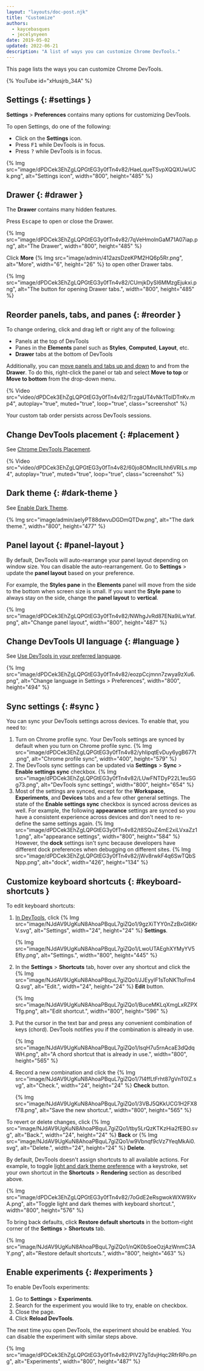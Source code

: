 ```yaml
---
layout: "layouts/doc-post.njk"
title: "Customize"
authors:
  - kaycebasques
  - jecelynyeen
date: 2019-05-02
updated: 2022-06-21
description: "A list of ways you can customize Chrome DevTools."
---
```


This page lists the ways you can customize Chrome DevTools.

{% YouTube id="xHusjrb_34A" %}

## Settings {: #settings }

**Settings** > **Preferences** contains many options for customizing DevTools.

To open Settings, do one of the following:

- Click on the **Settings** icon.
- Press <kbd>F1</kbd> while DevTools is in focus.
- Press <kbd>?</kbd> while DevTools is in focus.

{% Img src="image/dPDCek3EhZgLQPGtEG3y0fTn4v82/HaeLqueTSvpXQQXUwUCk.png", alt="Settings icon", width="800", height="485" %}


## Drawer {: #drawer }

The **Drawer** contains many hidden features.

Press <kbd>Escape</kbd> to open or close the Drawer.

{% Img src="image/dPDCek3EhZgLQPGtEG3y0fTn4v82/7qVeHmolnGaM71A07iap.png", alt="The Drawer", width="800", height="485" %}

Click **More** {% Img src="image/admin/412azsDzeKPM2HQ6p5Rr.png", alt="More", width="6", height="26" %} to open other Drawer
tabs.

{% Img src="image/dPDCek3EhZgLQPGtEG3y0fTn4v82/CUmjkDySI6MMzgEjukxi.png", alt="The button for opening Drawer tabs.", width="800", height="485" %}


## Reorder panels, tabs, and panes {: #reorder }

To change ordering, click and drag left or right any of the following:

- Panels at the top of DevTools
- Panes in the **Elements** panel such as **Styles**, **Computed**, **Layout**, etc.
- **Drawer** tabs at the bottom of DevTools

Additionally, you can [move panels and tabs up and down](/blog/new-in-devtools-87/#moveable-tools) to and from the **Drawer**. To do this, right-click the panel or tab and select **Move to top** or **Move to bottom** from the drop-down menu.

{% Video src="video/dPDCek3EhZgLQPGtEG3y0fTn4v82/TrzgaUT4vNk1ToIDTnKv.mp4", autoplay="true", muted="true", loop="true", class="screenshot" %}

Your custom tab order persists across DevTools sessions.

## Change DevTools placement {: #placement }

See [Chrome DevTools Placement](/docs/devtools/customize/placement).

{% Video src="video/dPDCek3EhZgLQPGtEG3y0fTn4v82/60jo8OMncIlLhh6VRILs.mp4", autoplay="true", muted="true", loop="true", class="screenshot" %}


## Dark theme {: #dark-theme }

See [Enable Dark Theme](/docs/devtools/customize/dark-theme).

{% Img src="image/admin/aeIyPT88dwvuDGDmQTDw.png", alt="The dark theme.", width="800", height="477" %}


## Panel layout {: #panel-layout }

By default, DevTools will auto-rearrange your panel layout depending on window size. You can disable the auto-rearrangement. Go to **Settings** > update the **panel layout** based on your preference. 

For example, the **Styles pane** in the **Elements** panel will move from the side to the bottom when screen size is small. If you want the **Style pane** to always stay on the side, change the **panel layout** to **vertical**.

{% Img src="image/dPDCek3EhZgLQPGtEG3y0fTn4v82/NWhgJvRd87ENa9iLwYaf.png", alt="Change panel layout", width="800", height="487" %}


## Change DevTools UI language {: #language }

See [Use DevTools in your preferred language](/blog/new-in-devtools-94/#localized).

{% Img src="image/dPDCek3EhZgLQPGtEG3y0fTn4v82/eozpCcjmnn7zwya9zXu6.png", alt="Change language in Settings > Preferences", width="800", height="494" %}


## Sync settings {: #sync }

You can sync your DevTools settings across devices. To enable that, you need to:

1. Turn on Chrome profile sync. Your DevTools settings are synced by default when you turn on Chrome profile sync.
    {% Img src="image/dPDCek3EhZgLQPGtEG3y0fTn4v82/yhIipqtEvDuy6ygB677t.png", alt="Chrome profile sync", width="400", height="579" %}
2. The DevTools sync settings can be updated via **Settings** > **Sync** > **Enable settings sync** checkbox.
    {% Img src="image/dPDCek3EhZgLQPGtEG3y0fTn4v82/LUwFNTDyP22L1euSGg73.png", alt="DevTools sync settings", width="800", height="654" %}
3. Most of the settings are synced, except for the **Workspace**, **Experiments**, and **Devices** tabs and a few other general settings. The state of the **Enable settings sync** checkbox is synced across devices as well.
  For example, the following **appearance** settings are synced so you have a consistent experience across devices and don't need to re-define the same settings again.
    {% Img src="image/dPDCek3EhZgLQPGtEG3y0fTn4v82/t8SQuZ4mE2xiLVxaZz11.png", alt="appearance settings", width="800", height="584" %}
  However, the **dock** settings isn't sync because developers have different dock preferences when debugging on different sites.
    {% Img src="image/dPDCek3EhZgLQPGtEG3y0fTn4v82/jWv8rwkF4q6SwTQbSNpp.png", alt="dock", width="426", height="134" %}


## Customize keyboard shortcuts {: #keyboard-shortcuts }

To edit keyboard shortcuts:

1. [In DevTools](/docs/devtools/open/), click {% Img src="image/NJdAV9UgKuN8AhoaPBquL7giZQo1/9gzXiTYY0nZzBxGI6KrV.svg", alt="Settings", width="24", height="24" %} **Settings**.

   {% Img src="image/NJdAV9UgKuN8AhoaPBquL7giZQo1/LwoUTAEghXYMyYV5EfIy.png", alt="Settings.", width="800", height="445" %}

1. In the **Settings** > **Shortcuts** tab, hover over any shortcut and click the {% Img src="image/NJdAV9UgKuN8AhoaPBquL7giZQo1/JJEyylF1sToNKTtoFm4Q.svg", alt="Edit.", width="24", height="24" %} **Edit** button.

   {% Img src="image/NJdAV9UgKuN8AhoaPBquL7giZQo1/BuceMKLqXmgLxRZPXTfg.png", alt="Edit shortcut.", width="800", height="596" %}

1. Put the cursor in the text bar and press any convenient combination of keys (chord). DevTools notifies you if the combination is already in use.

   {% Img src="image/NJdAV9UgKuN8AhoaPBquL7giZQo1/lsqH7u5rnAcaE3dQdqWH.png", alt="A chord shortcut that is already in use.", width="800", height="565" %}

1. Record a new combination and click the {% Img src="image/NJdAV9UgKuN8AhoaPBquL7giZQo1/7l4ffLtFrht87gVnT0IZ.svg", alt="Check.", width="24", height="24" %} **Check** button.

   {% Img src="image/NJdAV9UgKuN8AhoaPBquL7giZQo1/3VBJ5QKkUCG1H2FX8f78.png", alt="Save the new shortcut.", width="800", height="565" %}

To revert or delete changes, click {% Img src="image/NJdAV9UgKuN8AhoaPBquL7giZQo1/tby5LrQzKTKzHia2fEBO.svg", alt="Back.", width="24", height="24" %} **Back** or {% Img src="image/NJdAV9UgKuN8AhoaPBquL7giZQo1/w9Vbnqf9cVz7YeqMkAi0.svg", alt="Delete.", width="24", height="24" %} **Delete**.

By default, DevTools doesn't assign shortcuts to all available actions. For example, to toggle [light and dark theme preference](/docs/devtools/rendering/emulate-css/#emulate-css-media-feature-prefers-color-scheme) with a keystroke, set your own shortcut in the **Shortcuts** > **Rendering** section as described above.

{% Img src="image/dPDCek3EhZgLQPGtEG3y0fTn4v82/7oGdE2eRsgwokWXW9XvA.png", alt="Toggle light and dark themes with keyboard shortcut.", width="800", height="576" %}

To bring back defaults, click **Restore default shortcuts** in the bottom-right corner of the **Settings** > **Shortcuts** tab.

{% Img src="image/NJdAV9UgKuN8AhoaPBquL7giZQo1/nQK0bSoeOzjAzWnmC3AY.png", alt="Restore default shortcuts.", width="800", height="463" %}

## Enable experiments {: #experiments }

To enable DevTools experiments:

1.  Go to **Settings** > **Experiments**.
2.  Search for the experiment you would like to try, enable on checkbox.
3.  Close the page.
4.  Click **Reload DevTools**.

The next time you open DevTools, the experiment should be enabled. You can disable the experiment with similar steps above.

{% Img src="image/dPDCek3EhZgLQPGtEG3y0fTn4v82/PIV27gTdvjHqc2RfrRPo.png", alt="Experiments", width="800", height="487" %}


